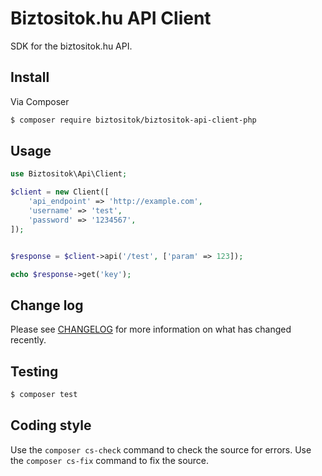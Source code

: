 # Biztositok.hu API Client

SDK for the biztositok.hu API. 

## Install

Via Composer

``` bash
$ composer require biztositok/biztositok-api-client-php
```

## Usage

``` php
use Biztositok\Api\Client;

$client = new Client([
    'api_endpoint' => 'http://example.com',
    'username' => 'test',
    'password' => '1234567',
]);


$response = $client->api('/test', ['param' => 123]);

echo $response->get('key');
```

## Change log

Please see [CHANGELOG](CHANGELOG.md) for more information on what has changed recently.

## Testing

``` bash
$ composer test
```

## Coding style

Use the `composer cs-check` command to check the source for errors. Use the `composer cs-fix` command to
fix the source.
